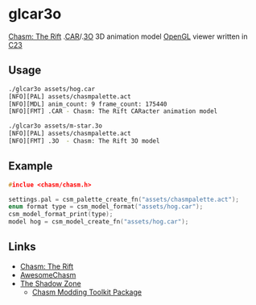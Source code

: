 # glcar3o
[Chasm: The Rift](https://www.mobygames.com/game/2691/chasm-the-rift/) .[CAR](https://github.com/jopadan/glcar3o/wiki/CAR)/.[3O](https://github.com/jopadan/glcar3o/wiki/3O) 3D animation model [OpenGL](https://www.gopengl.org/) viewer written in [C23](https://www.open-std.org/jtc1/sc22/wg14/)

## Usage
```sh
./glcar3o assets/hog.car
[NFO][PAL] assets/chasmpalette.act
[NFO][MDL] anim_count: 9 frame_count: 175440
[NFO][FMT] .CAR - Chasm: The Rift CARacter animation model

./glcar3o assets/m-star.3o
[NFO][PAL] assets/chasmpalette.act
[NFO][FMT] .3O  - Chasm: The Rift 3O model
```
## Example

```c
#inclue <chasm/chasm.h>

settings.pal = csm_palette_create_fn("assets/chasmpalette.act");
enum format type = csm_model_format("assets/hog.car");
csm_model_format_print(type);
model hog = csm_model_create_fn("assets/hog.car");
```

## Links

- [Chasm: The Rift](https://www.mobygames.com/game/2691/chasm-the-rift/)
- [AwesomeChasm](https://github.com/jopadan/AwesomeChasm/)
- [The Shadow Zone](https://discord.com/channels/768103789411434586/1374778669612007527)
  - [Chasm Modding Toolkit Package](https://discord.com/channels/768103789411434586/1374842906002718803)
